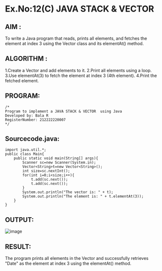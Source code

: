 # Ex.No:12(C)             JAVA STACK & VECTOR
 ## AIM :
To write a Java program that reads, prints all elements, and fetches the element at index 3 using the Vector class and its elementAt() method.
## ALGORITHM :
1.Create a Vector and add elements to it.
2.Print all elements using a loop.
3.Use elementAt(3) to fetch the element at index 3 (4th element).
4.Print the fetched element.



## PROGRAM:
 ```
/*
Program to implement a JAVA STACK & VECTOR  using Java
Developed by: Bala R
RegisterNumber: 212222220007
*/
```

## Sourcecode.java:
```
import java.util.*;
public class Main{
    public static void main(String[] args){
        Scanner sc=new Scanner(System.in);
        Vector<String>t=new Vector<String>();
        int size=sc.nextInt();
        for(int i=0;i<size;i++){
            t.add(sc.next());
            t.add(sc.next());
        }
        System.out.println("The vector is: " + t);
        System.out.println("The element is: " + t.elementAt(3));
    }
}
```


## OUTPUT:

![image](https://github.com/user-attachments/assets/cbd261eb-7ad6-4f7e-8e9d-0fa689fa25d2)

## RESULT:
The program prints all elements in the Vector and successfully retrieves "Date" as the element at index 3 using the elementAt() method.


